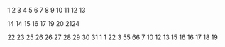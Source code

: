 1
2
3
4
5
6
7
8
9
10
11
12
13

14
14
15
16
17
19
20
2124

22
23
25
26
26
27
28
29
30
31
1
1
22
3
55
66
7
10
12
13
15
16
16
17
18
19







